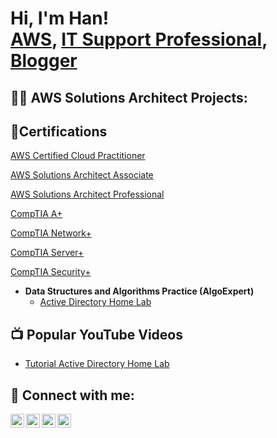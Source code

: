<h1>Hi, I'm Han! <br/><a href="https://github.com/joshmadakor1">AWS</a>, <a href="https://www.linkedin.com/in/joshmadakor/">IT Support Professional</a>, <a href="https://www.youtube.com/c/joshmadakor">Blogger</a></h1>

<h2>👨‍💻 AWS Solutions Architect Projects:</h2>

<h2>📜Certifications</h2>

 [AWS Certified Cloud Practitioner ](https://www.youtube.com/watch?v=a83ASGn_V_s)
 
 [AWS Solutions Architect Associate ](https://www.youtube.com/watch?v=a83ASGn_V_s)

 [AWS Solutions Architect Professional ](https://www.youtube.com/watch?v=a83ASGn_V_s)
 
 [CompTIA A+](https://www.youtube.com/watch?v=a83ASGn_V_s)

  [CompTIA Network+](https://www.youtube.com/watch?v=a83ASGn_V_s)

   [CompTIA Server+](https://www.youtube.com/watch?v=a83ASGn_V_s)

   [CompTIA Security+](https://www.youtube.com/watch?v=a83ASGn_V_s)

   

- <b>Data Structures and Algorithms Practice (AlgoExpert)</b>
  - [Active Directory Home Lab](https://github.com/joshmadakor1/Algorithms-Practice)


<h2>📺 Popular YouTube Videos</h2>

- [Tutorial Active Directory Home Lab ](https://www.youtube.com/watch?v=a83ASGn_V_s)

<h2> 🤳 Connect with me:</h2>

[<img align="left" alt="JoshMadakor | YouTube" width="22px" src="https://cdn.jsdelivr.net/npm/simple-icons@v3/icons/youtube.svg" />][youtube]
[<img align="left" alt="JoshMadakor | Twitter" width="22px" src="https://cdn.jsdelivr.net/npm/simple-icons@v3/icons/twitter.svg" />][twitter]
[<img align="left" alt="JoshMadakor | LinkedIn" width="22px" src="https://cdn.jsdelivr.net/npm/simple-icons@v3/icons/linkedin.svg" />][linkedin]
[<img align="left" alt="JoshMadakor | Instagram" width="22px" src="https://cdn.jsdelivr.net/npm/simple-icons@v3/icons/instagram.svg" />][instagram]

[twitter]: https://twitter.com/joshmadakor
[youtube]: https://www.youtube.com/c/joshmadakor
[instagram]: https://www.instagram.com/joshmadakor/
[linkedin]: https://linkedin.com/in/joshmadakor

<!--
**joshmadakor1/joshmadakor1** is a ✨ _special_ ✨ repository because its `README.md` (this file) appears on your GitHub profile.

Here are some ideas to get you started:

- 🔭 I’m currently working on ...
- 🌱 I’m currently learning ...
- 👯 I’m looking to collaborate on ...
- 🤔 I’m looking for help with ...
- 💬 Ask me about ...
- 📫 How to reach me: ...
- 😄 Pronouns: ...
- ⚡ Fun fact: ...
-->
